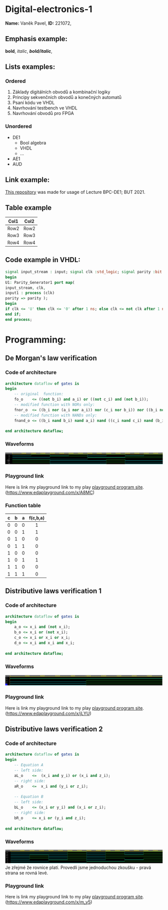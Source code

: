 # Digital-electronics-1
**Name:** Vaněk Pavel,
**ID:** 221072,
## Emphasis example:
**bold**,
*italic*,
***bold/italic***,
## Lists examples:
### Ordered
1. Základy digitálních obvodů a kombinační logiky
2. Principy sekvenčních obvodů a konečných automatů
3. Psaní kódu ve VHDL
4. Navrhování testbench ve VHDL
5. Navrhování obvodů pro FPGA
### Unordered
* DE1
    * Bool algebra
    * VHDL
    * ...
* AE1
* AUD
## Link example:
[This repository](https://github.com/Bobik77/Digital-electronics-1) was made for usage of  Lecture BPC-DE1;  BUT 2021.
## Table example
 | Col1  | Col2 |
 | :--: | :--: |
 | Row2 |  Row2 |
 | Row3 |  Row3 |
 | Row4 |  Row4 |
 ## Code example in VHDL:
```vhdl
signal input_stream : input; signal clk :std_logic; signal parity :bit ;
begin
U1: Parity_Generator1 port map(
input_stream, clk,
input1 : process (clk)
parity => parity );
begin
if clk <= 'U' then clk <= '0' after 1 ns; else clk <= not clk after 1 ns;
end if;
end process;
```
# Programming:
## De Morgan's law verification
### Code of architecture
```vhdl
architecture dataflow of gates is
begin
	-- original  function:
    fo_o    <= ((not b_i) and a_i) or ((not c_i) and (not b_i));
    -- modified function with NORs only:
    fnor_o  <= ((b_i nor (a_i nor a_i)) nor (c_i nor b_i)) nor ((b_i nor (a_i nor a_i)) nor (c_i nor b_i));
    -- modified function with NANDs only:
    fnand_o <= ((b_i nand b_i) nand a_i) nand ((c_i nand c_i) nand (b_i nand b_i));

end architecture dataflow;
```
### Waveforms
![waveforms](img/waveform.png)
### Playground link
Here is link my playground link to my play [playground program site](https://www.edaplayground.com/x/A8MC).
(https://www.edaplayground.com/x/A8MC)
### Function table
| **c** | **b** |**a** | **f(c,b,a)** |
| :-: | :-: | :-: | :-: |
| 0 | 0 | 0 | 1 |
| 0 | 0 | 1 | 1 |
| 0 | 1 | 0 | 0 |
| 0 | 1 | 1 | 0 |
| 1 | 0 | 0 | 0 |
| 1 | 0 | 1 | 1 |
| 1 | 1 | 0 | 0 |
| 1 | 1 | 1 | 0 |
## Distributive laws verification 1 
### Code of architecture
```vhdl
architecture dataflow of gates is
begin
	a_o <= x_i and (not x_i);
    b_o <= x_i or (not x_i);
    c_o <= x_i or x_i or x_i;
    d_o <= x_i and x_i and x_i;

end architecture dataflow;
```
### Waveforms
![waveforms](img/waveform1.png)
### Playground link
Here is link my playground link to my play [playground program site](https://www.edaplayground.com/x/jLYU).
(https://www.edaplayground.com/x/jLYU)


## Distributive laws verification 2 
### Code of architecture
```vhdl
architecture dataflow of gates is
begin
	-- Equation A
	-- left side:
    aL_o    <=  (x_i and y_i) or (x_i and z_i);
    -- right side:
    aR_o    <=  x_i and (y_i or z_i);
    
    -- Equation B
	-- left side:
    bL_o    <= (x_i or y_i) and (x_i or z_i);
    -- right side:
    bR_o    <= x_i or (y_i and z_i);

end architecture dataflow;
```
### Waveforms
![waveforms](img/waveform2.png)
Je zřejmé že rovnice platí. Provedli jsme jednoduchou zkoušku - pravá strana se rovná levé.
### Playground link
Here is link my playground link to my play [playground program site](https://www.edaplayground.com/x/m_y5).
(https://www.edaplayground.com/x/m_y5)